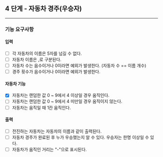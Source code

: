 ## 4 단계 - 자동차 경주(우승자)

---

### 기능 요구사항

#### 입력
* [ ] 각 자동차의 이름은 5자를 넘길 수 없다.
* [ ] 자동차 이름은 ,로 구분된다.
* [ ] 자동차 수는 음수이거나 0이라면 예외가 발생한다. (자동차 수 == 이름 개수)
* [ ] 경주 횟수가 음수이거나 0이라면 예외가 발생한다.

#### 자동차 기능
* [x] 자동차는 랜덤한 값 0 ~ 9에서 4 이상일 경우 움직인다.
* [ ] 자동차는 랜덤한 값 0 ~ 9에서 4 미만일 경우 움직이지 않는다.
* [ ] 자동차는 움직일 때 1칸 움직인다.

#### 출력
* [ ] 전진하는 자동차는 자동차의 이름과 같이 출력된다.
* [ ] 자동차 경주가 완료된 후 누가 우승했는지 알 수 있다. 우승자는 한명 이상일 수 있다.
* [ ] 자동차가 움직인 거리는 "-"으로 표시된다.